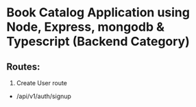 # Book Catalog Application using Node, Express, mongodb & Typescript (Backend Category)

## Routes:

1. Create User route

- /api/v1/auth/signup
